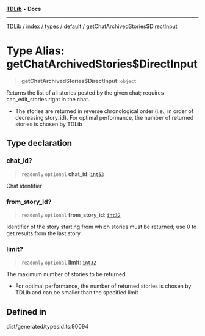 [**TDLib**](../../../../../../README.md) • **Docs**

***

[TDLib](../../../../../../modules.md) / [index](../../../../../README.md) / [types](../../../README.md) / [default](../README.md) / getChatArchivedStories$DirectInput

# Type Alias: getChatArchivedStories$DirectInput

> **getChatArchivedStories$DirectInput**: `object`

Returns the list of all stories posted by the given chat; requires can_edit_stories right in the chat.

- The stories are returned in reverse chronological order (i.e., in order of decreasing story_id). For optimal performance, the number of returned stories is chosen by TDLib

## Type declaration

### chat\_id?

> `readonly` `optional` **chat\_id**: [`int53`](int53.md)

Chat identifier

### from\_story\_id?

> `readonly` `optional` **from\_story\_id**: [`int32`](int32.md)

Identifier of the story starting from which stories must be returned; use 0 to get results from the last story

### limit?

> `readonly` `optional` **limit**: [`int32`](int32.md)

The maximum number of stories to be returned

- For optimal performance, the number of returned stories is chosen by TDLib and can be smaller than the specified limit

## Defined in

dist/generated/types.d.ts:90094

